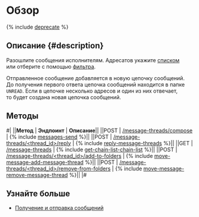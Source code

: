 # Обзор

{% include [deprecate](../../_includes/deprecate.md) %}

## Описание {#description}

Разошлите сообщения исполнителям. Адресатов укажите [списком](message-send.md#spis) или отберите с помощью [фильтра](message-send.md#didi).

Отправленное сообщение добавляется в новую цепочку сообщений. До получения первого ответа цепочка сообщений находится в папке `UNREAD`. Если в цепочке несколько адресов и один из них отвечает, то будет создана новая цепочка сообщений.

## Методы

#|
||**Метод** | **Эндпоинт** | **Описание**||
||POST | [/message-threads/compose](message-send.md) | {% include [messages-send](../_includes/concepts/message-send/id-messages/send.md) %}||
||POST | [/message-threads/<thread_id>/reply](reply-message.md) |
{% include [reply-message-threads](../_includes/concepts/reply-message/id-reply/message-threads.md) %}||
||GET | [/message-threads](get-chain-list.md) |
{% include [get-chain-list-chain-list](../_includes/concepts/get-chain-list/id-get-chain-list/chain-list.md) %}||
||POST | [/message-threads/<thread_id>/add-to-folders](move-message.md) |
{% include [move-message-add-message-thread](../_includes/concepts/move-message/id-move-message/add-message-thread.md) %}||
||POST | [/message-threads/<thread_id>/remove-from-folders](move-message.md) |
{% include [move-message-remove-message-thread](../_includes/concepts/move-message/id-move-message/remove-message-thread.md) %}||
|#

## Узнайте больше

- [Получение и отправка сообщений](../../guide/concepts/messaging.md)